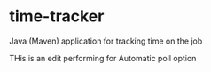 # time-tracker
Java (Maven) application for tracking time on the job

THis is an edit performing for Automatic poll option
